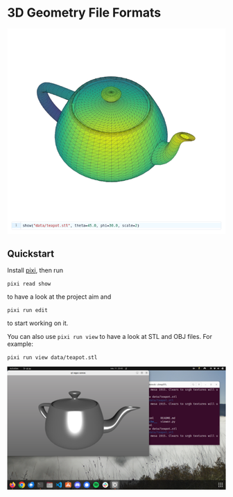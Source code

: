 # 3D Geometry File Formats

![The STL teapot](images/teapot.png)

## Quickstart

Install [pixi], then run

```
pixi read show
```

to have a look at the project aim and

```
pixi run edit
```

to start working on it.

You can also use `pixi run view` to have a look at STL and OBJ files. 
For example:

```
pixi run view data/teapot.stl
```

![Pygfx teapot](images/teapot-pygfx.png)


[pixi]: https://pixi.sh/dev/
